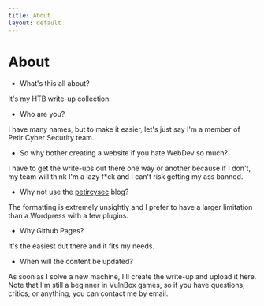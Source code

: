 ```yaml
---
title: About
layout: default
---
```


# About

* What's this all about?

It's my HTB write-up collection.


* Who are you?

I have many names, but to make it easier, let's just say I'm a member of Petir Cyber Security team.


* So why bother creating a website if you hate WebDev so much?

I have to get the write-ups out there one way or another because if I don't, my team will think I'm a lazy f*ck and I can't risk getting my ass banned.

* Why not use the [petircysec](https://petircysec.com) blog?

The formatting is extremely unsightly and I prefer to have a larger limitation than a Wordpress with a few plugins.


* Why Github Pages?

It's the easiest out there and it fits my needs.


* When will the content be updated?

As soon as I solve a new machine, I'll create the write-up and upload it here. Note that I'm still a beginner in VulnBox games, so if you have questions, critics, or anything, you can contact me by email.

